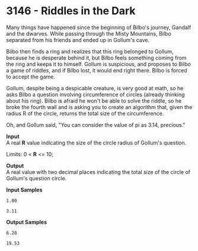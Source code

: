 # 3146 - Riddles in the Dark

Many things have happened since the beginning of Bilbo's journey, Gandalf and the dwarves. While passing through the Misty Mountains, Bilbo separated from his friends and ended up in Gollum's cave.

Bilbo then finds a ring and realizes that this ring belonged to Gollum, because he is desperate behind it, but Bilbo feels something coming from the ring and keeps it to himself. Gollum is suspicious, and proposes to Bilbo a game of riddles, and if Bilbo lost, it would end right there. Bilbo is forced to accept the game.

Gollum, despite being a despicable creature, is very good at math, so he asks Bilbo a question involving circumference of circles (already thinking about his ring). Bilbo is afraid he won't be able to solve the riddle, so he broke the fourth wall and is asking you to create an algorithm that, given the radius R of the circle, returns the total size of the circumference.

Oh, and Gollum said, "You can consider the value of pi as 3.14, precious."

**Input**<br>
A real **R** value indicating the size of the circle radius of Gollum's question.

Limits: 0 < **R** <= 10;

**Output**<br>
A real value with two decimal places indicating the total size of the circle of Gollum's question circle.

**Input Samples**
````
1.00
````
````
3.11
````

**Output Samples**
````
6.28
````
````
19.53
````